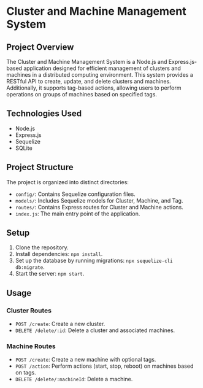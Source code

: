 # Cluster and Machine Management System

## Project Overview

The Cluster and Machine Management System is a Node.js and Express.js-based application designed for efficient management of clusters and machines in a distributed computing environment. This system provides a RESTful API to create, update, and delete clusters and machines. Additionally, it supports tag-based actions, allowing users to perform operations on groups of machines based on specified tags.

## Technologies Used

- Node.js
- Express.js
- Sequelize
- SQLite

## Project Structure

The project is organized into distinct directories:

- `config/`: Contains Sequelize configuration files.
- `models/`: Includes Sequelize models for Cluster, Machine, and Tag.
- `routes/`: Contains Express routes for Cluster and Machine actions.
- `index.js`: The main entry point of the application.

## Setup

1. Clone the repository.
2. Install dependencies: `npm install`.
3. Set up the database by running migrations: `npx sequelize-cli db:migrate`.
4. Start the server: `npm start`.

## Usage

### Cluster Routes

- `POST /create`: Create a new cluster.
- `DELETE /delete/:id`: Delete a cluster and associated machines.

### Machine Routes

- `POST /create`: Create a new machine with optional tags.
- `POST /action`: Perform actions (start, stop, reboot) on machines based on tags.
- `DELETE /delete/:machineId`: Delete a machine.
